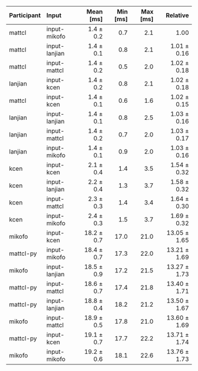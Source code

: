 | Participant | Input | Mean [ms] | Min [ms] | Max [ms] | Relative |
|:---|:---|---:|---:|---:|---:|
| mattcl | input-mikofo | 1.4 ± 0.2 | 0.7 | 2.1 | 1.00 |
| mattcl | input-lanjian | 1.4 ± 0.1 | 0.8 | 2.1 | 1.01 ± 0.16 |
| mattcl | input-mattcl | 1.4 ± 0.2 | 0.5 | 2.0 | 1.02 ± 0.18 |
| lanjian | input-kcen | 1.4 ± 0.2 | 0.8 | 2.1 | 1.02 ± 0.18 |
| mattcl | input-kcen | 1.4 ± 0.1 | 0.6 | 1.6 | 1.02 ± 0.15 |
| lanjian | input-lanjian | 1.4 ± 0.1 | 0.8 | 2.5 | 1.03 ± 0.16 |
| lanjian | input-mattcl | 1.4 ± 0.2 | 0.7 | 2.0 | 1.03 ± 0.17 |
| lanjian | input-mikofo | 1.4 ± 0.1 | 0.9 | 2.0 | 1.03 ± 0.16 |
| kcen | input-kcen | 2.1 ± 0.4 | 1.4 | 3.5 | 1.54 ± 0.32 |
| kcen | input-lanjian | 2.2 ± 0.4 | 1.3 | 3.7 | 1.58 ± 0.32 |
| kcen | input-mattcl | 2.3 ± 0.3 | 1.4 | 3.4 | 1.64 ± 0.30 |
| kcen | input-mikofo | 2.4 ± 0.3 | 1.5 | 3.7 | 1.69 ± 0.32 |
| mikofo | input-kcen | 18.2 ± 0.7 | 17.0 | 21.0 | 13.05 ± 1.65 |
| mattcl-py | input-mikofo | 18.4 ± 0.7 | 17.3 | 22.0 | 13.21 ± 1.69 |
| mikofo | input-lanjian | 18.5 ± 0.9 | 17.2 | 21.5 | 13.27 ± 1.73 |
| mattcl-py | input-mattcl | 18.6 ± 0.7 | 17.4 | 21.8 | 13.40 ± 1.71 |
| mattcl-py | input-lanjian | 18.8 ± 0.4 | 18.2 | 21.2 | 13.50 ± 1.67 |
| mikofo | input-mattcl | 18.9 ± 0.5 | 17.8 | 21.0 | 13.60 ± 1.69 |
| mattcl-py | input-kcen | 19.1 ± 0.7 | 17.7 | 22.2 | 13.71 ± 1.74 |
| mikofo | input-mikofo | 19.2 ± 0.6 | 18.1 | 22.6 | 13.76 ± 1.73 |
